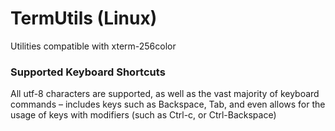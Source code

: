 # TermUtils (Linux)

Utilities compatible with xterm-256color

### Supported Keyboard Shortcuts

All utf-8 characters are supported, as well as the vast majority of keyboard commands – includes keys such as Backspace, Tab, and even allows for the usage of keys with modifiers (such as Ctrl-c, or Ctrl-Backspace)
